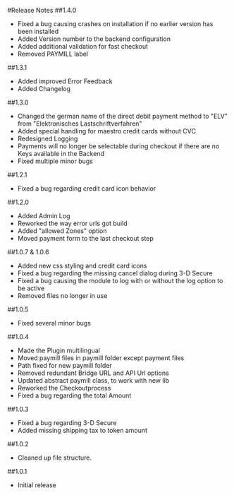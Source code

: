 #Release Notes
##1.4.0
- Fixed a bug causing crashes on installation if no earlier version has been installed
- Added Version number to the backend configuration
- Added additional validation for fast checkout
- Removed PAYMILL label

##1.3.1
- Added improved Error Feedback
- Added Changelog

##1.3.0
- Changed the german name of the direct debit payment method to "ELV" from "Elektronisches Lastschriftverfahren"
- Added special handling for maestro credit cards without CVC
- Redesigned Logging
- Payments will no longer be selectable during checkout if there are no Keys available in the Backend
- Fixed multiple minor bugs

##1.2.1
- Fixed a bug regarding credit card icon behavior

##1.2.0
- Added Admin Log
- Reworked the way error urls got build
- Added "allowed Zones" option
- Moved payment form to the last checkout step

##1.0.7 & 1.0.6
- Added new css styling and credit card icons
- Fixed a bug regarding the missing cancel dialog during 3-D Secure
- Fixed a bug causing the module to log with or without the log option to be active
- Removed files no longer in use

##1.0.5
- Fixed several minor bugs

##1.0.4
- Made the Plugin multilingual
- Moved paymill files in paymill folder except payment files
- Path fixed for new paymill folder
- Removed redundant Bridge URL and API Url options
- Updated abstract paymill class, to work with new lib
- Reworked the Checkoutprocess
- Fixed a bug regarding the total Amount

##1.0.3
- Fixed a bug regarding 3-D Secure
- Added missing shipping tax to token amount

##1.0.2
- Cleaned up file structure.

##1.0.1
- Initial release
